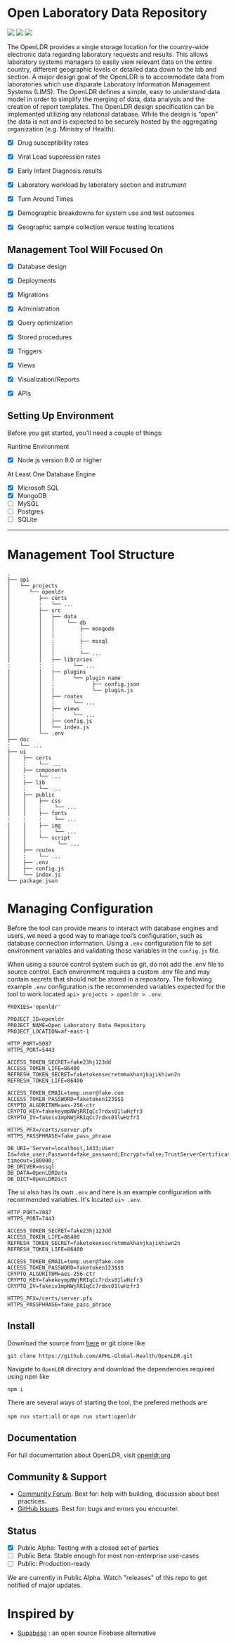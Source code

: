 Open Laboratory Data Repository
======

![](/doc/assets/images/version.svg) ![](/doc/assets/images/license.svg) ![](/doc/assets/images/database_platforms.svg)

The OpenLDR provides a single storage location for the country-wide electronic data regarding laboratory 
requests and results. This allows laboratory systems managers to easily view relevant data on the entire 
country, different geographic levels or detailed data down to the lab and section. A major design goal of 
the OpenLDR is to accommodate data from laboratories which use disparate Laboratory Information Management 
Systems (LIMS). The OpenLDR defines a simple, easy to understand data model in order to simplify the 
merging of data, data analysis and the creation of report templates. The OpenLDR design specification can 
be implemented utilizing any relational database. While the design is “open” the data is not and is 
expected to be securely hosted by the aggregating organization (e.g. Ministry of Health).



- [x]  Drug susceptibility rates
- [x]  Viral Load suppression rates
- [x]  Early Infant Diagnosis results
- [x]  Laboratory workload by laboratory section and instrument
- [x]  Turn Around Times
- [x]  Demographic breakdowns for system use and test outcomes
- [x]  Geographic sample collection versus testing locations



Management Tool Will Focused On 
-----

- [x]  Database design
- [x]  Deployments
- [x]  Migrations
- [x]  Administration
- [x]  Query optimization
- [x]  Stored procedures
- [x]  Triggers
- [x]  Views
- [x]  Visualization/Reports
- [x]  APIs



Setting Up Environment
-----
Before you get started, you’ll need a couple of things:

Runtime Environment
- [x]  Node.js version 8.0 or higher

At Least One Database Engine
- [x]  Microsoft SQL
- [x]  MongoDB
- [ ]  MySQL
- [ ]  Postgres
- [ ]  SQLite

-----

Management Tool Structure
==============
```nohighlight:
.
├── api
│   └── projects
│      └── openldr
│         ├── certs
│         :   └── ...
│         ├── src
│         │   ├── data
│         │   │    └── db
│         │   │        ├── mongodb
│         │   │        :
│         │   :        ├── mssql
│         │   │        :
│         │   │        └── ...
│         │   ├── libraries
:         :   :      └── ...
│         │   ├── plugins
│         │   │      └── plugin name
│         │   :            ├── config.json
│         │   │            └── plugin.js
│         │   ├── routes
│         │   :      └── ...
│         │   ├── views
│         │   :      └── ...
│         │   ├── config.js
│         │   └── index.js
│         └── .env
├── doc
:   └── ...
├── ui
│    ├── certs
│    :	  └── ...
│    ├── components
│    :	  └── ...
│    ├── lib
│    :	  └── ...
│    ├── public
│    │	  ├── css
│    │	  :    └── ...
│    │	  ├── fonts
:    :	  :    └── ...
│    │	  ├── img
│    │	  :    └── ...
│    │	  └── script
│    │          └── ...
│    ├── routes
│    :	  └── ...
│    ├── .env
│    ├── config.js
│    └── index.js
└── package.json
```

Managing Configuration
==============
Before the tool can provide means to interact with database engines and users,
we need a good way to manage tool’s configuration, such as database connection information.
Using a `.env` configuration file to set environment variables and validating those variables 
in the `config.js` file.

When using a source control system such as git, do not add the .env 
file to source control. Each environment requires a custom .env file and may contain secrets that 
should not be stored in a repository. The following example `.env` configuration is the recommended variables expected 
for the tool to work located `api> projects > openldr > .env`.

```
PROXIES='openldr'

PROJECT_ID=openldr
PROJECT_NAME=Open Laboratory Data Repository
PROJECT_LOCATION=af-east-1

HTTP_PORT=5087
HTTPS_PORT=5443

ACCESS_TOKEN_SECRET=fake23hj123dd
ACCESS_TOKEN_LIFE=86400
REFRESH_TOKEN_SECRET=faketokensecretmmakhanjkajikhiwn2n
REFRESH_TOKEN_LIFE=86400

ACCESS_TOKEN_EMAIL=temp.user@fake.com
ACCESS_TOKEN_PASSWORD=faketoken123$$$
CRYPTO_ALGORITHM=aes-256-ctr
CRYPTO_KEY=fakekeympNWjRRIqCc7rdxs01lwHzfr3
CRYPTO_IV=fakeiv1mpNWjRRIqCc7rdxs01lwHzfr3

HTTPS_PFX=/certs/server.pfx
HTTPS_PASSPHRASE=fake_pass_phrase

DB_URI='Server=localhost,1433;User Id=fake_user;Password=fake_password;Encrypt=false;TrustServerCertificate=True;request timeout=180000;'
DB_DRIVER=mssql
DB_DATA=OpenLDRData
DB_DICT=OpenLDRDict
```

The ui also has its own `.env` and here is an example configuration with recommended variables.
It's located `ui> .env`.

```
HTTP_PORT=7087
HTTPS_PORT=7443

ACCESS_TOKEN_SECRET=fake23hj123dd
ACCESS_TOKEN_LIFE=86400
REFRESH_TOKEN_SECRET=faketokensecretmmakhanjkajikhiwn2n
REFRESH_TOKEN_LIFE=86400

ACCESS_TOKEN_EMAIL=temp.user@fake.com
ACCESS_TOKEN_PASSWORD=faketoken123$$$
CRYPTO_ALGORITHM=aes-256-ctr
CRYPTO_KEY=fakekeympNWjRRIqCc7rdxs01lwHzfr3
CRYPTO_IV=fakeiv1mpNWjRRIqCc7rdxs01lwHzfr3

HTTPS_PFX=/certs/server.pfx
HTTPS_PASSPHRASE=fake_pass_phrase
```

## Install

Download the source from [here](https://github.com/APHL-Global-Health/OpenLDR) or git clone like

`git clone https://github.com/APHL-Global-Health/OpenLDR.git`

Navigate to `OpenLDR` directory and download the dependencies required using npm like

`npm i`

There are several ways of starting the tool, the prefered methods are

`npm run start:all` or  `npm run start:openldr`

## Documentation

For full documentation about OpenLDR, visit [openldr.org](http://openldr.org/)

## Community & Support

- [Community Forum](https://github.com/APHL-Global-Health/OpenLDR/discussions). Best for: help with building, discussion about best practices.
- [GitHub Issues](https://github.com/APHL-Global-Health/OpenLDR/issues). Best for: bugs and errors you encounter.

## Status

- [x] Public Alpha: Testing with a closed set of parties
- [ ] Public Beta: Stable enough for most non-enterprise use-cases
- [ ] Public: Production-ready

We are currently in Public Alpha. Watch "releases" of this repo to get notified of major updates.

# Inspired by
- [Supabase](https://supabase.com/) : an open source Firebase alternative